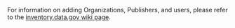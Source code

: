 For information on adding Organizations, Publishers, and users, please refer to the [inventory.data.gov wiki page](https://github.com/GSA/data.gov/wiki/inventory.data.gov).





